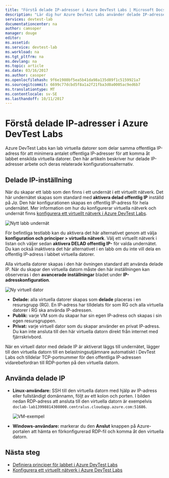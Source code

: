 ```yaml
---
title: "Förstå delade IP-adresser i Azure DevTest Labs | Microsoft Docs"
description: "Lär dig hur Azure DevTest Labs använder delade IP-adresser för att minimera de offentliga IP-adresser som krävs för att komma åt ditt labb virtuella datorer."
services: devtest-lab
documentationcenter: na
author: camsoper
manager: douge
editor: 
ms.assetid: 
ms.service: devtest-lab
ms.workload: na
ms.tgt_pltfrm: na
ms.devlang: na
ms.topic: article
ms.date: 03/16/2017
ms.author: casoper
ms.openlocfilehash: 9f6e1980bf5ea5b41da98a135d89f1c5159921a7
ms.sourcegitcommit: 6699c77dcbd5f8a1a2f21fba3d0a0005ac9ed6b7
ms.translationtype: MT
ms.contentlocale: sv-SE
ms.lasthandoff: 10/11/2017
---
```

# <a name="understand-shared-ip-addresses-in-azure-devtest-labs"></a>Förstå delade IP-adresser i Azure DevTest Labs

Azure DevTest Labs kan lab virtuella datorer som delar samma offentliga IP-adress för att minimera antalet offentliga IP-adresser för att komma åt labbet enskilda virtuella datorer.  Den här artikeln beskriver hur delade IP-adresser arbete och deras relaterade konfigurationsalternativ.

## <a name="shared-ip-setting"></a>Delade IP-inställning

När du skapar ett labb som den finns i ett undernät i ett virtuellt nätverk.  Det här undernätet skapas som standard med **aktivera delad offentlig IP** inställd på *Ja*.  Den här konfigurationen skapas en offentlig IP-adress för hela undernätet.  Mer information om hur du konfigurerar virtuella nätverk och undernät finns [konfigurera ett virtuellt nätverk i Azure DevTest Labs](devtest-lab-configure-vnet.md).

![Nytt labb undernät](media/devtest-lab-shared-ip/lab-subnet.png)

För befintliga testlabb kan du aktivera det här alternativet genom att välja **konfiguration och principer > virtuella nätverk**. Välj ett virtuellt nätverk i listan och väljer sedan **aktivera DELAD offentlig IP-** för valda undernätet. Du kan också inaktivera det här alternativet i en labb om du inte vill dela en offentlig IP-adress i labbet virtuella datorer.

Alla virtuella datorer skapas i den här övningen standard att använda delade IP.  När du skapar den virtuella datorn måste den här inställningen kan observeras i den **avancerade inställningar** bladet under **IP-adresskonfiguration**.

![Ny virtuell dator](media/devtest-lab-shared-ip/new-vm.png)

- **Delade:** alla virtuella datorer skapas som **delade** placeras i en resursgrupp (RG). En IP-adress har tilldelats för som RG och alla virtuella datorer i RG ska använda IP-adressen.
- **Publik:** varje VM som du skapar har sin egen IP-adress och skapas i sin egen resursgruppen.
- **Privat:** varje virtuell dator som du skapar använder en privat IP-adress. Du kan inte ansluta till den här virtuella datorn direkt från internet med fjärrskrivbord.

När en virtuell dator med delade IP är aktiverat läggs till undernätet, lägger till den virtuella datorn till en belastningsutjämnare automatiskt i DevTest Labs och tilldelar TCP-portnummer för den offentliga IP-adressen vidarebefordran till RDP-porten på den virtuella datorn.  

## <a name="using-the-shared-ip"></a>Använda delade IP

- **Linux-användare:** SSH till den virtuella datorn med hjälp av IP-adress eller fullständigt domännamn, följt av ett kolon och porten. I bilden nedan RDP-adress att ansluta till den virtuella datorn är exempelvis `doclab-lab13998814308000.centralus.cloudapp.azure.com:51686`.

  ![VM-exempel](media/devtest-lab-shared-ip/vm-info.png)

- **Windows-användare:** markerar du den **Anslut** knappen på Azure-portalen att hämta en förkonfigurerad RDP-fil och komma åt den virtuella datorn.

## <a name="next-steps"></a>Nästa steg

* [Definiera principer för labbet i Azure DevTest Labs](devtest-lab-set-lab-policy.md)
* [Konfigurera ett virtuellt nätverk i Azure DevTest Labs](devtest-lab-configure-vnet.md)





